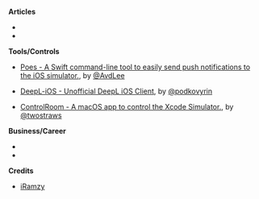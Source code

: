 
**Articles**

*
*



**Tools/Controls**

* [Poes - A Swift command-line tool to easily send push notifications to the iOS simulator.](https://github.com/AvdLee/Poes), by [@AvdLee](https://twitter.com/twannl)

* [DeepL-iOS - Unofficial DeepL iOS Client](https://github.com/podkovyrin/deepl-ios), by [@podkovyrin](https://twitter.com/podkovyr)

* [ControlRoom - A macOS app to control the Xcode Simulator.](https://github.com/twostraws/ControlRoom), by [@twostraws](https://twitter.com/twostraws)





**Business/Career**

*
*

**Credits**

* [iRamzy](https://github.com/iramzy)
